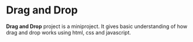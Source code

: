 # Drag and Drop

**Drag and Drop** project is a miniproject. It gives basic understanding of how drag and drop works using html, css and javascript.
